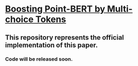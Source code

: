 # [Boosting Point-BERT by Multi-choice Tokens](https://arxiv.org/abs/2207.13226)

## This repository represents the official implementation of this paper.

### Code will be released soon.
